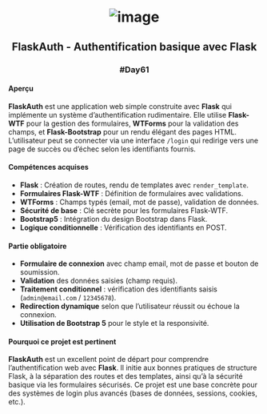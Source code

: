 # <p align="center"> ![image](https://github.com/user-attachments/assets/9d1cc291-e667-4ba6-976a-6b88f5a24776) </p>

## <p align="center"> FlaskAuth - Authentification basique avec Flask </p>
### <p align="center"> #Day61 </p>

#### Aperçu
**FlaskAuth** est une application web simple construite avec **Flask** qui implémente un système d’authentification rudimentaire. Elle utilise **Flask-WTF** pour la gestion des formulaires, **WTForms** pour la validation des champs, et **Flask-Bootstrap** pour un rendu élégant des pages HTML. L’utilisateur peut se connecter via une interface `/login` qui redirige vers une page de succès ou d’échec selon les identifiants fournis.

#### Compétences acquises
- **Flask** : Création de routes, rendu de templates avec `render_template`.
- **Formulaires Flask-WTF** : Définition de formulaires avec validations.
- **WTForms** : Champs typés (email, mot de passe), validation de données.
- **Sécurité de base** : Clé secrète pour les formulaires Flask-WTF.
- **Bootstrap5** : Intégration du design Bootstrap dans Flask.
- **Logique conditionnelle** : Vérification des identifiants en POST.

#### Partie obligatoire
- **Formulaire de connexion** avec champ email, mot de passe et bouton de soumission.
- **Validation** des données saisies (champ requis).
- **Traitement conditionnel** : vérification des identifiants saisis (`admin@email.com` / `12345678`).
- **Redirection dynamique** selon que l’utilisateur réussit ou échoue la connexion.
- **Utilisation de Bootstrap 5** pour le style et la responsivité.

#### Pourquoi ce projet est pertinent
**FlaskAuth** est un excellent point de départ pour comprendre l’authentification web avec **Flask**. Il initie aux bonnes pratiques de structure Flask, à la séparation des routes et des templates, ainsi qu’à la sécurité basique via les formulaires sécurisés. Ce projet est une base concrète pour des systèmes de login plus avancés (bases de données, sessions, cookies, etc.).
